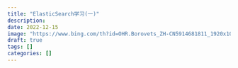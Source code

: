 ```yaml
---
title: "ElasticSearch学习(一)"
description: 
date: 2022-12-15
image: "https://www.bing.com/th?id=OHR.Borovets_ZH-CN5914681811_1920x1080.jpg&rf=LaDigue_1920x1080.jpg&pid=hp"
draft: true
tags: []
categories: []
---
```

